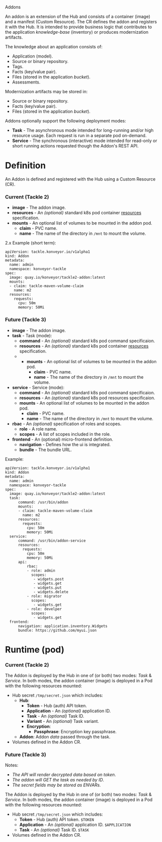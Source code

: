 Addons

An addon is an extension of the Hub and consists of a container (image) and a
manifest (Custom Resource). The CR defines the addon and registers it with the Hub.
It is intended to provide business logic that contributes to the application 
*knowledge-base* (inventory) or produces modernization artifacts. 

The knowledge about an application consists of:
- Application (model).
- Source or binary repository.
- Tags.
- Facts (key/value pair).
- Files (stored in the application *bucket*).
- Assessments.

Modernization artifacts may be stored in:
- Source or binary repository.
- Facts (key/value pair).
- Files (stored in the application *bucket*).

Addons optionally support the following deployment modes:
- **Task** - The asynchronous mode intended for long-running and/or high resource usage. Each request is run in a separate pod on-demand.
- **Service** - The synchronous (interactive) mode intended for read-only or short running actions requested though the Addon's REST API. 

# Definition

An Addon is defined and registered with the Hub using a Custom Resource (CR).

### Current (Tackle 2)

* **image** - The addon image.
* **resources** - An *(optional)* standard k8s pod container [resources](https://kubernetes.io/docs/concepts/configuration/manage-resources-containers) specification.
* **mounts** - An optional list of volumes to be mounted in the addon pod.
    * **claim** - PVC name.
    * **name** - The name of the directory in `/mnt` to mount the volume.

2.x Example (short term):
```
apiVersion: tackle.konveyor.io/v1alpha1
kind: Addon
metadata:
  name: admin
  namespace: konveyor-tackle
spec:
  image: quay.io/konveyor/tackle2-addon:latest
  mounts:
  - claim: tackle-maven-volume-claim
    name: m2
  resources:
    requests:
      cpu: 50m
      memory: 50Mi
```

### Future (Tackle 3)

* **image** - The addon image.
* **task** - Task (mode):
    * **command** - An *(optional)* standard k8s pod command specificaion.
    * **resources** - An *(optional)* standard k8s pod container [resources](https://kubernetes.io/docs/concepts/configuration/manage-resources-containers) specification.
    * * **mounts** - An optional list of volumes to be mounted in the addon pod.
        * **claim** - PVC name.
        * **name** - The name of the directory in `/mnt` to mount the volume.
* **service** - Service (mode):
  * **command** - An *(optional)* standard k8s pod command specificaion.
  * **resources** - An *(optional)* standard k8s pod resources specificaion.
  * **mounts** - An optional list of volumes to be mounted in the addon pod.
     * **claim** - PVC name.
     * **name** - The name of the directory in `/mnt` to mount the volume.
* **rbac** - An *(optional)* specification of roles and scopes.
    * **role** - A role name.
    * **scopes** - A list of scopes included in the role.
* **frontend** - An (optional) micro-frontend definition.
    * **navigation** - Defines how the ui is integrated.
    * **bundle** - The bundle URL.

Example:
```
apiVersion: tackle.konveyor.io/v1alpha1
kind: Addon
metadata:
  name: admin
  namespace: konveyor-tackle
spec:
  image: quay.io/konveyor/tackle2-addon:latest
  task:
      command: /usr/bin/addon
      mounts:
      - claim: tackle-maven-volume-claim
        name: m2
      resources:
        requests:
          cpu: 50m
          memory: 50Mi
  service:
      command: /usr/bin/addon-service
      resources:
        requests:
          cpu: 50m
          memory: 50Mi
      api:
          rbac:
          - role: admin
            scopes:
             - widgets.post
             - widgets.get
             - widgets.put
             - widgets.delete
          - role: migrator
            scopes:
             - widgets.get
          - role: develper
            scopes:
             - widgets.get
  frontend:
      navigation: application.inventory.Widgets
      bundle: https://github.com/myui.json
```

# Runtime (pod)

### Current (Tackle 2)

The Addon is deployed by the Hub in one of (or both) two modes: *Task* & *Service*. 
In both modes, the addon container (image) is deployed in a Pod with the following
resources mounted:
- Hub secret `/tmp/secret.json` which includes:
  - **Hub**:
    - **Token** - Hub (auth) API token.
    - **Application** - An *(optional)* application ID.
    - **Task** - An *(optional)* Task ID.
    - **Variant** - An *(optional)* Task variant.
    - **Encryption**:
      - **Passphrase**: Encryption key passphrase.
  - **Addon**: Addon *data* passed through the task.
- Volumes defined in the Addon CR.

### Future (Tackle 3)

Notes:
- *The API will render decrypted data based on token*.
- *The addon will GET the task as needed by ID*.
- *The secret fields may be stored as ENVARs.*

The Addon is deployed by the Hub in one of (or both) two modes: *Task* & *Service*.
In both modes, the addon container (image) is deployed in a Pod with the following
resources mounted:
- Hub secret `/tmp/secret.json` which includes:
  - **Token** - Hub (auth) API token.  `$TOKEN`
  - **Application** - An *(optional)* application ID. `$APPLICATION`
  - **Task** - An *(optional)* Task ID. `$TASK`
- Volumes defined in the Addon CR.